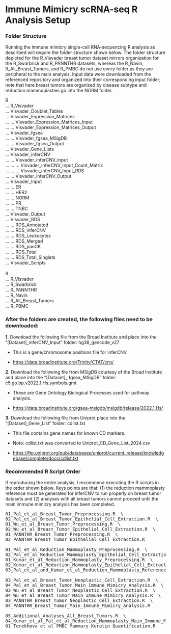 # **Immune Mimicry scRNA-seq R Analysis Setup** #

### **Folder Structure** ###

Running the immune mimicry single-cell RNA-sequencing R analysis as described will require the folder structure shown below. The folder structure depicted for the R_Visvader breast tumor dataset mirrors organization for the R_Swarbrick and R_PANNTHR datasets, whereas the R_Navin, R_All_Breast_Tumors, and R_PMBC do not use every folder as they are peripheral to the main analysis. Input data were downloaded from the referenced repository and organized into their corresponding input folder; note that here breast tumors are organized by disease subtype and reduction mammoplasties go into the NORM folder.  

R \
... R_Visvader  \
... Visvader_Doublet_Tables  \
... Visvader_Expression_Matrices  \
... ... Visvader_Expression_Matrices_Input  \
... ... Visvader_Expression_Matrices_Output  \
... Visvader_fgsea  \
... ... Visvader_fgsea_MSigDB  \
... ... Visvader_fgsea_Output  \
... Visvader_Gene_Lists  \
... Visvader_inferCNV  \
... ... Visvader_inferCNV_Input  \
... ... ... Visvader_inferCNV_Input_Count_Matrix  \
... ... ... Visvader_inferCNV_Input_RDS  \
... ... Visvader_inferCNV_Output  \
... Visvader_Input  \
... ... ER  \
... ... HER2  \
... ... NORM  \
... ... PR  \
... ... TNBC  \
... Visvader_Output  \
... Visvader_RDS  \
... ... RDS_Annotated  \
... ... RDS_inferCNV  \
... ... RDS_Leukocytes  \
... ... RDS_Merged  \
... ... RDS_panCK  \
... ... RDS_Total  \
... ... RDS_Total_Singlets  \
... Visvader_Scripts \
\
R \
... R_Visvader  \
... R_Swarbrick  \
... R_PANNTHR  \
... R_Navin  \
... R_All_Breast_Tumors  \
... R_PBMC

### **After the folders are created, the following files need to be downloaded:** ###

**1.**	Download the following file from the Broad Institute and place into the “[Dataset]_inferCNV_Input” folder: hg38_gencode_v27

* This is a gene/chromosome positions file for inferCNV.

* https://data.broadinstitute.org/Trinity/CTAT/cnv/

**2.**	Download the following file from MSigDB courtesy of the Broad Institute and place into the “[Dataset]_ fgsea_MSigDB” folder: c5.go.bp.v2022.1.Hs.symbols.gmt

* These are Gene Ontology Biological Processes used for pathway analysis.

* https://data.broadinstitute.org/gsea-msigdb/msigdb/release/2022.1.Hs/

**3.**	Download the following file from Uniprot place into the “[Dataset]_Gene_List” folder: cdlist.txt

* This file contains gene names for known CD markers.

* Note: cdlist.txt was converted to Uniprot_CD_Gene_List_2024.csv

* https://ftp.uniprot.org/pub/databases/uniprot/current_release/knowledgebase/complete/docs/cdlist.txt

### **Recommended R Script Order** ###

If reproducing the entire analysis, I recommend executing the R scripts in the order shown below. Keys points are that: (1) the reduction mammoplasty reference must be generated for inferCNV to run properly on breast tumor datasets and (2) analyses with all breast tumors cannot proceed until the main immune mimicry analysis has been completed. 

<pre>
01_Pal_et_al_Breast_Tumor_Preprocessing.R  \
02_Pal_et_al_Breast_Tumor_Epithelial_Cell_Extraction.R  \
01_Wu_et_al_Breast_Tumor_Preprocessing.R  \
02_Wu_et_al_Breast_Tumor_Epithelial_Cell_Extraction.R  \
01_PANNTHR_Breast_Tumor_Preprocessing.R  \
02_PANNTHR_Breast_Tumor_Epithelial_Cell_Extraction.R
  
01_Pal_et_al_Reduction_Mammoplasty_Preprocessing.R  \
02_Pal_et_al_Reduction_Mammoplasty_Epithelial_Cell_Extraction.R  \
01_Kumar_et_al_Reduction_Mammoplasty_Preprocessing.R  \
02_Kumar_et_al_Reduction_Mammoplasty_Epithelial_Cell_Extraction.R  \
03_Pal_et_al_and_Kumar_et_al_Reduction_Mammoplasty_Reference_Creation.R
  
03_Pal_et_al_Breast_Tumor_Neoplastic_Cell_Extraction.R  \
04_Pal_et_al_Breast_Tumor_Main_Immune_Mimicry_Analysis.R  \
03_Wu_et_al_Breast_Tumor_Neoplastic_Cell_Extraction.R  \
04_Wu_et_al_Breast_Tumor_Main_Immune_Mimicry_Analysis.R  \
03_PANNTHR_Breast_Tumor_Neoplastic_Cell_Extraction.R  \
04_PANNTHR_Breast_Tumor_Main_Immune_Mimicry_Analysis.R
  
05_Additional_Analyses_All_Breast_Tumors.R  \
04_Kumar_et_al_Pal_et_al_Reduction_Mammoplasty_Main_Immune_Mimicry_Analysis.R  \
01_Terekhova_et_al_PMBC_Mammary_Keratin_Quantification.R
</pre>

